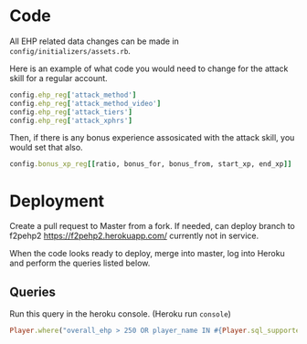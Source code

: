# Code

All EHP related data changes can be made in `config/initializers/assets.rb`.

Here is an example of what code you would need to change for the attack skill for a regular account.

```ruby
config.ehp_reg['attack_method']
config.ehp_reg['attack_method_video']
config.ehp_reg['attack_tiers']
config.ehp_reg['attack_xphrs']
```

Then, if there is any bonus experience assosicated with the attack skill, you would set that also.

```ruby
config.bonus_xp_reg[[ratio, bonus_for, bonus_from, start_xp, end_xp]]
```

# Deployment

Create a pull request to Master from a fork. If needed, can deploy branch to f2pehp2 https://f2pehp2.herokuapp.com/ currently not in service.

When the code looks ready to deploy, merge into master, log into Heroku and perform the queries listed below.

## Queries

Run this query in the heroku console. (Heroku run `console`)

```ruby
Player.where("overall_ehp > 250 OR player_name IN #{Player.sql_supporters}").find_in_batches(batch_size: 25) do |batch| batch.each do |player| begin player.recalculate_ehp player.recalculate_current_ehp rescue next end end end
```
